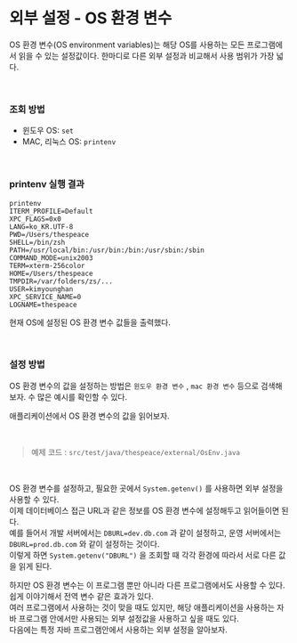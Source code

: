 # 외부 설정 - OS 환경 변수
OS 환경 변수(OS environment variables)는 해당 OS를 사용하는 모든 프로그램에서 읽을 수 있는 설정값이다. 한마디로 다른 외부 설정과 비교해서 사용 범위가 가장 넓다.

<br>

### 조회 방법
* 윈도우 OS: ```set```
* MAC, 리눅스 OS: ```printenv```

<br>

### printenv 실행 결과
```
printenv
ITERM_PROFILE=Default
XPC_FLAGS=0x0
LANG=ko_KR.UTF-8
PWD=/Users/thespeace
SHELL=/bin/zsh
PATH=/usr/local/bin:/usr/bin:/bin:/usr/sbin:/sbin
COMMAND_MODE=unix2003
TERM=xterm-256color
HOME=/Users/thespeace
TMPDIR=/var/folders/zs/...
USER=kimyounghan
XPC_SERVICE_NAME=0
LOGNAME=thespeace
```

현재 OS에 설정된 OS 환경 변수 값들을 출력했다.

<br>

### 설정 방법
OS 환경 변수의 값을 설정하는 방법은 ```윈도우 환경 변수``` , ```mac 환경 변수``` 등으로 검색해보자. 수 많은 예시를 확인할 수 있다.

애플리케이션에서 OS 환경 변수의 값을 읽어보자.

<br>

> 예제 코드 : ```src/test/java/thespeace/external/OsEnv.java```

<br>

OS 환경 변수를 설정하고, 필요한 곳에서 ```System.getenv()``` 를 사용하면 외부 설정을 사용할 수 있다.<br>
이제 데이터베이스 접근 URL과 같은 정보를 OS 환경 변수에 설정해두고 읽어들이면 된다.<br>
예를 들어서 개발 서버에서는 ```DBURL=dev.db.com``` 과 같이 설정하고, 운영 서버에서는 ```DBURL=prod.db.com``` 와 같이 설정하는 것이다.<Br>
이렇게 하면 ```System.getenv("DBURL")``` 을 조회할 때 각각 환경에 따라서 서로 다른 값을 읽게 된다.

하지만 OS 환경 변수는 이 프로그램 뿐만 아니라 다른 프로그램에서도 사용할 수 있다.<br>
쉽게 이야기해서 전역 변수 같은 효과가 있다.<br>
여러 프로그램에서 사용하는 것이 맞을 때도 있지만, 해당 애플리케이션을 사용하는 자바 프로그램 안에서만 사용되는 외부 설정값을 사용하고 싶을 때도 있다.<br>
다음에는 특정 자바 프로그램안에서 사용하는 외부 설정을 알아보자.